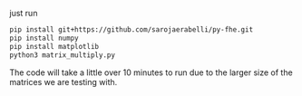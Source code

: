 just run 
```bash
pip install git+https://github.com/sarojaerabelli/py-fhe.git
pip install numpy
pip install matplotlib
python3 matrix_multiply.py
```
The code will take a little over 10 minutes to run due to the larger size of the matrices we are testing with.
